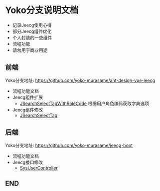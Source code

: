 # Yoko分支说明文档

* 记录Jeecg使用心得
* 部分Jeecg组件优化
* 个人封装的一些组件
* 流程功能
* 请勿用于商业用途

## 前端
Yoko分支地址: https://github.com/yoko-murasame/ant-design-vue-jeecg

* 流程功能文档
* Jeecg组件扩展
  * [JSearchSelectTagWithRoleCode](./前端/JSearchSelectTagWithRoleCode.md) 根据用户角色编码获取字典选项
* Jeecg组件修改
  * [JSearchSelectTag](./前端/JSearchSelectTag.md)


## 后端
Yoko分支地址: https://github.com/yoko-murasame/jeecg-boot

* 流程功能文档
* Jeecg接口修改
  * [SysUserController](./后端/SysUserController.md)


## END
